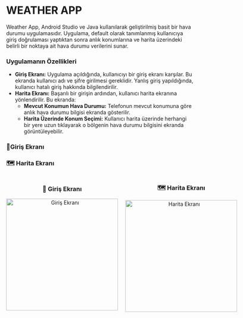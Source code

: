 # WEATHER APP
Weather App, Android Studio ve Java kullanılarak geliştirilmiş basit bir hava durumu uygulamasıdır. Uygulama, default olarak tanımlanmış kullanıcıya giriş doğrulaması yaptıktan sonra anlık konumlarına ve harita üzerindeki belirli bir noktaya ait hava durumu verilerini sunar.

### Uygulamanın Özellikleri
- **Giriş Ekranı:** Uygulama açıldığında, kullanıcıyı bir giriş ekranı karşılar. Bu ekranda kullanıcı adı ve şifre girilmesi gereklidir. Yanlış giriş yapıldığında, kullanıcı hatalı giriş hakkında bilgilendirilir.
- **Harita Ekranı:** Başarılı bir girişin ardından, kullanıcı harita ekranına yönlendirilir. Bu ekranda:
  - **Mevcut Konumun Hava Durumu:** Telefonun mevcut konumuna göre anlık hava durumu bilgisi ekranda gösterilir.
  -  **Harita Üzerinde Konum Seçimi:** Kullanıcı harita üzerinde herhangi bir yere uzun tıklayarak o bölgenin hava durumu bilgisini ekranda görüntüleyebilir.
 ### 📱Giriş Ekranı

 ### 🗺️ Harita Ekranı
 <div style="display: flex; align-items: center;">
  
  <!-- Giriş Ekranı -->
  <div style="text-align: center; margin-right: 20px;">
    <h3>📱 Giriş Ekranı</h3>
    <img src="https://github.com/kullanıcı-adı/repository-adı/raw/branch-adı/klasör-adı/görsel1.ext" alt="Giriş Ekranı" width="300">
  </div>
  
  <!-- Harita Ekranı -->
  <div style="text-align: center;">
    <h3>🗺️ Harita Ekranı</h3>
    <img src="https://github.com/kullanıcı-adı/repository-adı/raw/branch-adı/klasör-adı/görsel2.ext" alt="Harita Ekranı" width="300">
  </div>
  
</div>
 

